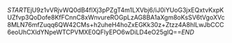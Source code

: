 $START$EjU9z1vVRjvWQ0dB4flXj3pPZgT4m1LXVbj6/iJ0iYUoG3jxEQxtvKxpKUZfvp3QoDofe8KfFCnnC8xWnvureROGpLzAG8BA1aXgm8oKsSV6tVgoXVc8MLN76mfZuqq6QW42CMs+h2uheH4hoZxEGKk30z+Ztzz4A8hlLwJbCCC6eoUhCXldYNpeWTCPVMXE0QFlyEPO6wDiLD4eO25glQ==$END$